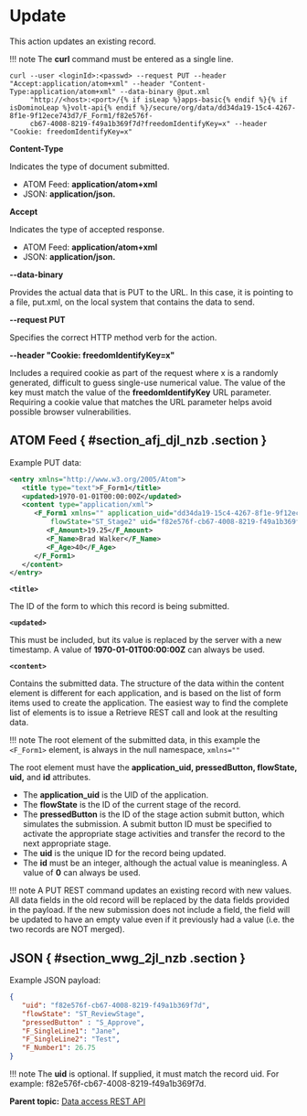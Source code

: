 # Update 

This action updates an existing record.

!!! note
    The **curl** command must be entered as a single line.

```
curl --user <loginId>:<passwd> --request PUT --header "Accept:application/atom+xml" --header "Content-Type:application/atom+xml" --data-binary @put.xml
     "http://<host>:<port>/{% if isLeap %}apps-basic{% endif %}{% if isDominoLeap %}volt-api{% endif %}/secure/org/data/dd34da19-15c4-4267-8f1e-9f12ece743d7/F_Form1/f82e576f-
     cb67-4008-8219-f49a1b369f7d?freedomIdentifyKey=x" --header "Cookie: freedomIdentifyKey=x"
```

**Content-Type**

Indicates the type of document submitted.

-   ATOM Feed: **application/atom+xml**
-   JSON: **application/json.**

**Accept**

Indicates the type of accepted response.

-   ATOM Feed: **application/atom+xml**
-   JSON: **application/json.**

**--data-binary**

Provides the actual data that is PUT to the URL. In this case, it is pointing to a file, put.xml, on the local system that contains the data to send.

**--request PUT**

Specifies the correct HTTP method verb for the action.

**--header "Cookie: freedomIdentifyKey=x"**

Includes a required cookie as part of the request where x is a randomly generated, difficult to guess single-use numerical value. The value of the key must match the value of the **freedomIdentifyKey** URL parameter. Requiring a cookie value that matches the URL parameter helps avoid possible browser vulnerabilities.

## ATOM Feed { #section_afj_djl_nzb .section }

Example PUT data:

```xml 
<entry xmlns="http://www.w3.org/2005/Atom">
   <title type="text">F_Form1</title>
   <updated>1970-01-01T00:00:00Z</updated>
   <content type="application/xml">
      <F_Form1 xmlns="" application_uid="dd34da19-15c4-4267-8f1e-9f12ece743d7" pressedButton="S_Submit1" 
          flowState="ST_Stage2" uid="f82e576f-cb67-4008-8219-f49a1b369f7d" id="0">
         <F_Amount>19.25</F_Amount>
         <F_Name>Brad Walker</F_Name>
         <F_Age>40</F_Age>
      </F_Form1>
   </content>
</entry>
```

**`<title>`**

The ID of the form to which this record is being submitted.

**`<updated>`**

This must be included, but its value is replaced by the server with a new timestamp. A value of **1970-01-01T00:00:00Z** can always be used.

**`<content>`**

Contains the submitted data. The structure of the data within the content element is different for each application, and is based on the list of form items used to create the application. The easiest way to find the complete list of elements is to issue a Retrieve REST call and look at the resulting data.

!!! note
    The root element of the submitted data, in this example the `<F_Form1>` element, is always in the null namespace, `xmlns=""`

The root element must have the **application\_uid, pressedButton, flowState, uid,** and **id** attributes.

   - The **application\_uid** is the UID of the application.
   - The **flowState** is the ID of the current stage of the record.
   - The **pressedButton** is the ID of the stage action submit button, which simulates the submission. A submit button ID must be specified to activate the appropriate stage activities and transfer the record to the next appropriate stage.
   - The **uid** is the unique ID for the record being updated.
   - The **id** must be an integer, although the actual value is meaningless. A value of **0** can always be used.

!!! note
    A PUT REST command updates an existing record with new values. All data fields in the old record will be replaced by the data fields provided in the payload. If the new submission does not include a field, the field will be updated to have an empty value even if it previously had a value \(i.e. the two records are NOT merged\).

## JSON { #section_wwg_2jl_nzb .section }

Example JSON payload:

```json 
{
   "uid": "f82e576f-cb67-4008-8219-f49a1b369f7d",
   "flowState": "ST_ReviewStage",
   "pressedButton" : "S_Approve",
   "F_SingleLine1": "Jane",
   "F_SingleLine2": "Test",
   "F_Number1": 26.75
}
```

!!! note
    The **uid** is optional. If supplied, it must match the record uid. For example: f82e576f-cb67-4008-8219-f49a1b369f7d.

**Parent topic:** [Data access REST API](ref_data_access_rest_api.md)

